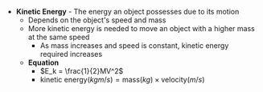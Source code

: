 
- **Kinetic Energy** - The energy an object possesses due to its motion
	- Depends on the object's speed and mass
	- More kinetic energy is needed to move an object with a higher mass at the same speed
		- As mass increases and speed is constant, kinetic energy required increases
	- **Equation**
		- $E_k = \frac{1}{2}MV^2$
		- $\text{kinetic energy}(kgm/s) = \text{mass}(kg)\times \text{velocity}(m/s)$